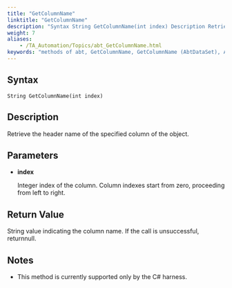 ```yaml
--- 
title: "GetColumnName"
linktitle: "GetColumnName"
description: "Syntax String GetColumnName(int index) Description Retrieve the header name of the specified column of the object. Parameters index Integer index of the column. Column indexes start from zero, ..."
weight: 7
aliases: 
    - /TA_Automation/Topics/abt_GetColumnName.html
keywords: "methods of abt, GetColumnName, GetColumnName (AbtDataSet), AbtDataSet, getcolumnname, abtdataset getcolumnname, get column header, column name"
---
```


## Syntax

`String GetColumnName(int index)`

## Description  

Retrieve the header name of the specified column of the object.

## Parameters  

-   **index**

    Integer index of the column. Column indexes start from zero, proceeding from left to right.


## Return Value

String value indicating the column name. If the call is unsuccessful, returnnull.

## Notes

-   This method is currently supported only by the C\# harness.




